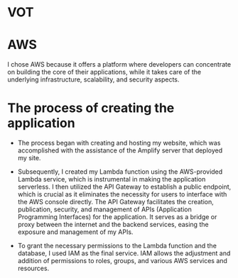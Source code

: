 # VOT
# AWS 
I chose AWS because it offers a platform where developers can concentrate on building the core of their applications, while it takes care of the underlying infrastructure, scalability, and security aspects.

# The process of creating the application
- The process began with creating and hosting my website, which was accomplished with the assistance of the Amplify server that deployed my site. 

- Subsequently, I created my Lambda function using the AWS-provided Lambda service, which is instrumental in making the application serverless. I then utilized the API Gateway to establish a public endpoint, which is crucial as it eliminates the necessity for users to interface with the AWS console directly. The API Gateway facilitates the creation, publication, security, and management of APIs (Application Programming Interfaces) for the application. It serves as a bridge or proxy between the internet and the backend services, easing the exposure and management of my APIs. 

- To grant the necessary permissions to the Lambda function and the database, I used IAM as the final service. IAM allows the adjustment and addition of permissions to roles, groups, and various AWS services and resources.

